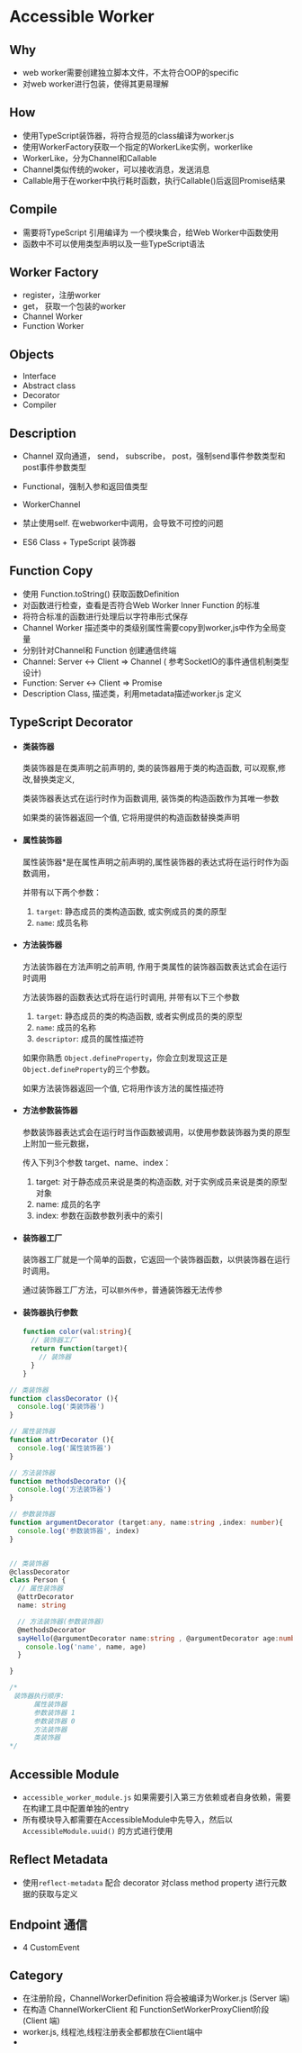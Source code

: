 # Accessible Worker

## Why

- web worker需要创建独立脚本文件，不太符合OOP的specific
- 对web worker进行包装，使得其更易理解

## How

- 使用TypeScript装饰器，将符合规范的class编译为worker.js
- 使用WorkerFactory获取一个指定的WorkerLike实例，workerlike
- WorkerLike，分为Channel和Callable
- Channel类似传统的woker，可以接收消息，发送消息
- Callable用于在worker中执行耗时函数，执行Callable()后返回Promise结果

## Compile

- 需要将TypeScript 引用编译为 一个模块集合，给Web Worker中函数使用
- 函数中不可以使用类型声明以及一些TypeScript语法

## Worker Factory

- register，注册worker
- get， 获取一个包装的worker
- Channel Worker
- Function Worker

## Objects

- Interface
- Abstract class
- Decorator
- Compiler

## Description

- Channel 双向通道， send， subscribe， post，强制send事件参数类型和post事件参数类型

- Functional，强制入参和返回值类型

- WorkerChannel

- 禁止使用self. 在webworker中调用，会导致不可控的问题

- ES6 Class +  TypeScript 装饰器

## Function Copy

- 使用 Function.toString()  获取函数Definition
- 对函数进行检查，查看是否符合Web Worker Inner Function 的标准
- 将符合标准的函数进行处理后以字符串形式保存
- Channel Worker 描述类中的类级别属性需要copy到worker,js中作为全局变量
- 分别针对Channel和 Function 创建通信终端
- Channel: Server  <-> Client => Channel ( 参考SocketIO的事件通信机制类型设计)
- Function: Server  <-> Client => Promise<T>
- Description Class, 描述类，利用metadata描述worker.js 定义

## TypeScript Decorator

- ####  类装饰器

  类装饰器是在类声明之前声明的, 类的装饰器用于类的构造函数, 可以观察,修改,替换类定义,

  类装饰器表达式在运行时作为函数调用, 装饰类的构造函数作为其唯一参数

  如果类的装饰器返回一个值, 它将用提供的构造函数替换类声明

- #### 属性装饰器

  属性装饰器*是在属性声明之前声明的,属性装饰器的表达式将在运行时作为函数调用，

  并带有以下两个参数：

  1. `target`: 静态成员的类构造函数, 或实例成员的类的原型
  2. `name`: 成员名称
  
- #### 方法装饰器
  
   方法装饰器在方法声明之前声明, 作用于类属性的装饰器函数表达式会在运行时调用
  
  方法装饰器的函数表达式将在运行时调用, 并带有以下三个参数
  
  1. `target`: 静态成员的类的构造函数, 或者实例成员的类的原型
  2. `name`: 成员的名称
  3. `descriptor`: 成员的属性描述符
  
  如果你熟悉 `Object.defineProperty`，你会立刻发现这正是 `Object.defineProperty`的三个参数。
  
  如果方法装饰器返回一个值, 它将用作该方法的属性描述符
  
- #### 方法参数装饰器
  参数装饰器表达式会在运行时当作函数被调用，以使用参数装饰器为类的原型上附加一些元数据，
  
  传入下列3个参数 target、name、index：
  
  1. target: 对于静态成员来说是类的构造函数, 对于实例成员来说是类的原型对象
  2. name: 成员的名字  
  3. index: 参数在函数参数列表中的索引
  
- #### 装饰器工厂
  
  装饰器工厂就是一个简单的函数，它返回一个装饰器函数，以供装饰器在运行时调用。
  
  通过装饰器工厂方法，可以`额外传参`，普通装饰器无法传参
  
- #### 装饰器执行参数
  ```typescript
  function color(val:string){
    // 装饰器工厂
    return function(target){
      // 装饰器
    }
  }
  ```
  

```typescript
// 类装饰器
function classDecorator (){
  console.log('类装饰器')
}

// 属性装饰器
function attrDecorator (){
  console.log('属性装饰器')
}

// 方法装饰器
function methodsDecorator (){
  console.log('方法装饰器')
}

// 参数装饰器
function argumentDecorator (target:any, name:string ,index: number){
  console.log('参数装饰器', index)
}


// 类装饰器
@classDecorator
class Person {
  // 属性装饰器
  @attrDecorator
  name: string

  // 方法装饰器(参数装饰器)
  @methodsDecorator
  sayHello(@argumentDecorator name:string , @argumentDecorator age:number){
    console.log('name', name, age)
  }

}

/*
 装饰器执行顺序:
      属性装饰器
      参数装饰器 1
      参数装饰器 0
      方法装饰器
      类装饰器
*/

```

## Accessible Module

- ```accessible_worker_module.js``` 如果需要引入第三方依赖或者自身依赖，需要在构建工具中配置单独的entry
- 所有模块导入都需要在AccessibleModule中先导入，然后以 ```AccessibleModule.uuid()``` 的方式进行使用

## Reflect Metadata

-  使用```reflect-metadata``` 配合 decorator 对class method property 进行元数据的获取与定义

## Endpoint 通信

- 4 CustomEvent

## Category

- 在注册阶段，ChannelWorkerDefinition  将会被编译为Worker.js  (Server  端)
- 在构造 ChannelWorkerClient  和 FunctionSetWorkerProxyClient阶段  (Client 端)
- worker.js, 线程池,线程注册表全都都放在Client端中
- 



 















   
